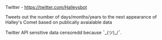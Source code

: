 Twitter - https://twitter.com/Halleysbot 

Tweets out the number of days/months/years to the next appearance of Halley's Comet based on publically avaialable data 

Twitter API sensitive data censoredd because ¯\_(ツ)_/¯. 
